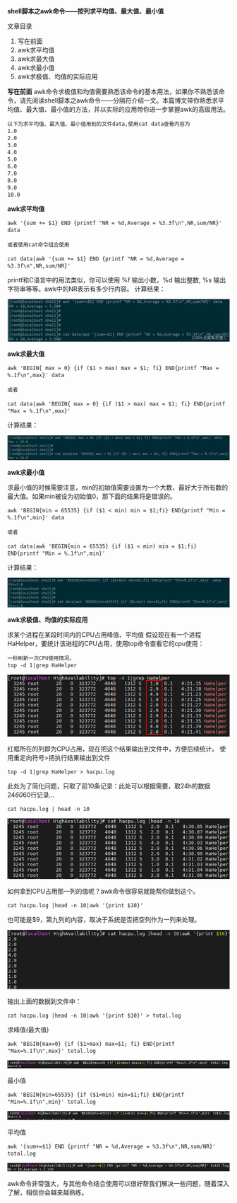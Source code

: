**shell脚本之awk命令——按列求平均值、最大值、最小值**

文章目录

1. 写在前面
2. awk求平均值
3. awk求最大值
4. awk求最小值
5. awk求极值、均值的实际应用

**写在前面**
awk命令求极值和均值需要熟悉该命令的基本用法，如果你不熟悉该命令，请先阅读shell脚本之awk命令——分隔符介绍一文。本篇博文带你熟悉求平均值、最大值、最小值的方法，并以实际的应用带你进一步掌握awk的高级用法。

```
以下为求平均值、最大值、最小值用到的文件data,使用cat data查看内容为
1.0
2.0
3.0
4.0
5.0
6.0
7.0
8.0
9.0
10.0
```

**awk求平均值**

```shell
awk '{sum += $1} END {printf "NR = %d,Average = %3.3f\n",NR,sum/NR}' data

或者使用cat命令组合使用

cat data|awk '{sum += $1} END {printf "NR = %d,Average = %3.3f\n",NR,sum/NR}'
```

printf和C语言中的用法类似，你可以使用 %f 输出小数，%d 输出整数, %s 输出字符串等等。awk中的NR表示有多少行内容。
计算结果：

![image-20221123120428340](../Image/image-20221123120428340.png)

**awk求最大值**

```shell
awk 'BEGIN{ max = 0} {if ($1 > max) max = $1; fi} END{printf "Max = %.1f\n",max}' data

或者

cat data|awk 'BEGIN{ max = 0} {if ($1 > max) max = $1; fi} END{printf "Max = %.1f\n",max}'
```

计算结果：

![image-20221123120612844](../Image/image-20221123120612844.png)

**awk求最小值**

求最小值的时候需要注意，min的初始值需要设置为一个大数，最好大于所有数的最大值。如果min被设为初始值0，那下面的结果将是错误的。

```shell
awk 'BEGIN{min = 65535} {if ($1 < min) min = $1;fi} END{printf "Min = %.1f\n",min}' data

或者

cat data|awk 'BEGIN{min = 65535} {if ($1 < min) min = $1;fi} END{printf "Min = %.1f\n",min}'
```

计算结果：

![image-20221123120726030](../Image/image-20221123120726030.png)

**awk求极值、均值的实际应用**

求某个进程在某段时间内的CPU占用峰值、平均值
假设现在有一个进程HaHelper，要统计该进程的CPU占用，使用top命令查看它的cpu使用：

```shell
一秒刷新一次CPU使用情况。
top -d 1|grep HaHelper
```

![image-20221123120826398](../Image/image-20221123120826398.png)

红框所在的列即为CPU占用，现在把这个结果输出到文件中，方便后续统计。
使用重定向符号>把执行结果输出到文件

```shell
top -d 1|grep HaHelper > hacpu.log
```

此处为了简化问题，只取了前10条记录：此处可以根据需要，取24h的数据24*60*60行记录...

```shell
cat hacpu.log | head -n 10
```

![image-20221123120849025](../Image/image-20221123120849025.png)

如何拿到CPU占用那一列的值呢？awk命令很容易就能帮你做到这个。

```shell
cat hacpu.log |head -n 10|awk '{print $10}'
```

也可能是$9，第九列的内容，取决于系统是否把空列作为一列来处理。

![image-20221123120913916](../Image/image-20221123120913916.png)

输出上面的数据到文件中：

```shell
cat hacpu.log |head -n 10|awk '{print $10}' > total.log
```

求峰值(最大值)

```shell
awk 'BEGIN{max=0} {if ($1>max) max=$1; fi} END{printf "Max=%.1f\n",max}' total.log
```

![image-20221123121351472](../Image/image-20221123121351472.png)

最小值

```shell
awk 'BEGIN{min=65535} {if ($1<min) min=$1;fi} END{printf "Min=%.1f\n",min}' total.log
```

![image-20221123121420357](../Image/image-20221123121420357.png)

平均值

```shell
awk '{sum+=$1} END {printf "NR = %d,Average = %3.3f\n",NR,sum/NR}' total.log
```

![image-20221123121444748](../Image/image-20221123121444748.png)

awk命令非常强大，与其他命令结合使用可以很好帮我们解决一些问题，随着深入了解，相信你会越来越熟练。